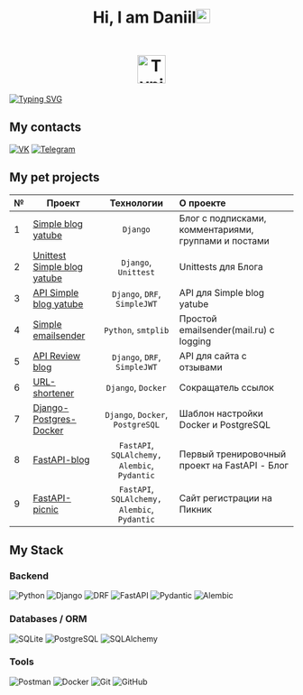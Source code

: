 <h1 align="center">Hi, I am Daniil<img src="https://camo.githubusercontent.com/e8e7b06ecf583bc040eb60e44eb5b8e0ecc5421320a92929ce21522dbc34c891/68747470733a2f2f6d656469612e67697068792e636f6d2f6d656469612f6876524a434c467a6361737252346961377a2f67697068792e676966" height="25px" alt="Typing SVG"/><div style="margin-top: 50px;" ><img src="https://media.giphy.com/media/cmCEsJZHYBPels360q/giphy.gif" height="50px" alt="Typing SVG"/></div></h1>

<a href="https://git.io/typing-svg"><img src="https://readme-typing-svg.herokuapp.com?font=roboto&size=35&duration=3000&pause=2000&color=FFA3F1&center=true&vCenter=true&width=850&height=100&lines=I+am+a+Python+backend+developer" alt="Typing SVG" /></a>


## My contacts

[![VK](https://img.shields.io/badge/-Vkontakte-black?style=for-the-badge&logo=Vk&logoColor=4F7DB3)](https://vk.com/onlypainnogain)
[![Telegram](https://img.shields.io/badge/-Telegram-black?style=for-the-badge&logo=Telegram&logoColor=27A0D9)](https://t.me/vetinary1)


## My pet projects


| № | Проект | Технологии | О проекте |
|----------------|----------------|:---------:|:----------------|
|1| [Simple blog yatube](https://github.com/CodeWormD/yatube_blog)| `Django` | Блог с подписками, комментариями, группами и постами |
|2| [Unittest Simple blog yatube](https://github.com/CodeWormD/hw04_tests/tree/master/yatube/posts/tests) | `Django`, `Unittest`| Unittests для Блога |
|3| [API Simple blog yatube](https://github.com/CodeWormD/api_yatube_v2) | `Django`, `DRF`, `SimpleJWT` | API для Simple blog yatube |
|4| [Simple emailsender](https://github.com/CodeWormD/email_sender) | `Python`, `smtplib`| Простой emailsender(mail.ru) с logging |
|5| [API Review blog](https://github.com/CodeWormD/api_yamdb) | `Django`, `DRF`, `SimpleJWT` | API для сайта с отзывами |
|6| [URL-shortener](https://github.com/CodeWormD/Django-Url-Shortener-v2) | `Django`, `Docker` | Сокращатель ссылок |
|7| [Django-Postgres-Docker](https://github.com/CodeWormD/django-postgres-docker-test) | `Django`, `Docker`, `PostgreSQL` | Шаблон настройки Docker и PostgreSQL |
|8| [FastAPI-blog](https://github.com/CodeWormD/FastAPI-blog) | `FastAPI`, `SQLAlchemy,` `Alembic`, `Pydantic` | Первый тренировочный проект на FastAPI - Блог |
|9| [FastAPI-picnic](https://github.com/CodeWormD/FastAPI-Picnics) | `FastAPI`, `SQLAlchemy,` `Alembic`, `Pydantic` | Сайт регистрации на Пикник |


## My Stack

### Backend

![Python](https://img.shields.io/badge/-Python-blue?style=for-the-badge&logo=python&logoColor=yellow)
![Django](https://img.shields.io/badge/-Django-0A2E22?style=for-the-badge&logo=django&logoColor=white)
![DRF](https://img.shields.io/badge/-DRF-black?style=for-the-badge&logo=django&logoColor=white)
![FastAPI](https://img.shields.io/badge/-FastAPI-009688?style=for-the-badge&logo=FastAPI&logoColor=white)
![Pydantic](https://img.shields.io/badge/-Pydantic-ADDCB8?style=for-the-badge&logo=Pydantic&logoColor=white)
![Alembic](https://img.shields.io/badge/-Alembic-76534C?style=for-the-badge&logo=Alembic&logoColor=white)

### Databases / ORM

![SQLite](https://img.shields.io/badge/-SQLite-2990D2?style=for-the-badge&logo=SQLite&logoColor=white)
![PostgreSQL](https://img.shields.io/badge/-PostgreSQL-003C57?style=for-the-badge&logo=PostgreSQL&logoColor=white)
![SQLAlchemy](https://img.shields.io/badge/-SQLAlchemy-EBBC75?style=for-the-badge&logoColor=white)

### Tools

![Postman](https://img.shields.io/badge/-Postman-orange?style=for-the-badge&logo=Postman&logoColor=white)
![Docker](https://img.shields.io/badge/-Docker-2C97E9?style=for-the-badge&logo=Docker&logoColor=white)
![Git](https://img.shields.io/badge/-Git-black?style=for-the-badge&logo=Git&logoColor=orange)
![GitHub](https://img.shields.io/badge/-GitHub-363636?style=for-the-badge&logo=GitHub&logoColor=orange)

